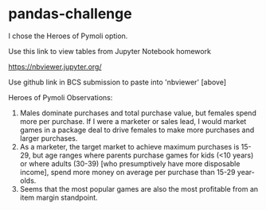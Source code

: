 # pandas-challenge

I chose the Heroes of Pymoli option.

Use this link to view tables from Jupyter Notebook homework

https://nbviewer.jupyter.org/

Use github link in BCS submission to paste into 'nbviewer' [above]

Heroes of Pymoli Observations:

1. Males dominate purchases and total purchase value, but females spend more per purchase. If I were a marketer or sales lead, I would market games in a package deal  to drive females to make more purchases and larger purchases.
2. As a marketer, the target market to achieve maximum purchases is 15-29, but age ranges where parents purchase games for kids (<10 years) or where adults (30-39) [who presumptively have more disposable income], spend more money on average per purchase than 15-29 year-olds.
3. Seems that the most popular games are also the most profitable from an item margin standpoint.
